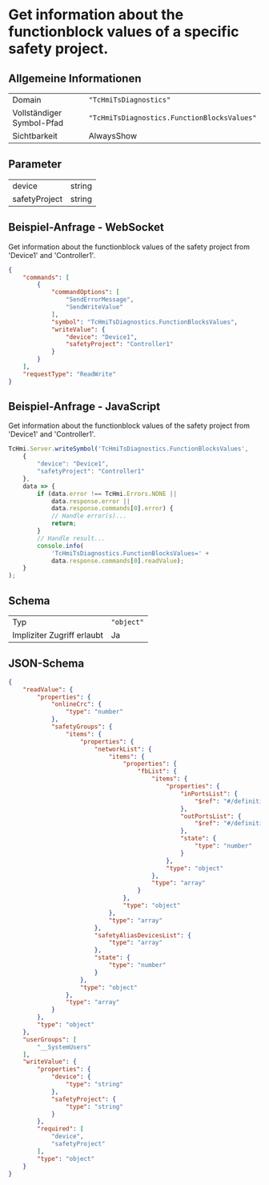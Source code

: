 # Get information about the functionblock values of a specific safety project.

## Allgemeine Informationen

|  |  |
| - | - |
| Domain | `"TcHmiTsDiagnostics"` |
| Vollständiger Symbol-Pfad | `"TcHmiTsDiagnostics.FunctionBlocksValues"` |
| Sichtbarkeit | AlwaysShow |

## Parameter

|  |  |
| - | - |
| device | string |
| safetyProject | string |

## Beispiel-Anfrage - WebSocket

Get information about the functionblock values of the safety project from 'Device1' and 'Controller1'.
```json
{
    "commands": [
        {
            "commandOptions": [
                "SendErrorMessage",
                "SendWriteValue"
            ],
            "symbol": "TcHmiTsDiagnostics.FunctionBlocksValues",
            "writeValue": {
                "device": "Device1",
                "safetyProject": "Controller1"
            }
        }
    ],
    "requestType": "ReadWrite"
}
```

## Beispiel-Anfrage - JavaScript

Get information about the functionblock values of the safety project from 'Device1' and 'Controller1'.
```javascript
TcHmi.Server.writeSymbol('TcHmiTsDiagnostics.FunctionBlocksValues',
    {
        "device": "Device1",
        "safetyProject": "Controller1"
    },
    data => {
        if (data.error !== TcHmi.Errors.NONE ||
            data.response.error ||
            data.response.commands[0].error) {
            // Handle error(s)...
            return;
        }
        // Handle result...
        console.info(
            'TcHmiTsDiagnostics.FunctionBlocksValues=' +
            data.response.commands[0].readValue);
    }
);
```

## Schema

|  |  |
| - | - |
| Typ | `"object"` |
| Impliziter Zugriff erlaubt | Ja |

## JSON-Schema

```json
{
    "readValue": {
        "properties": {
            "onlineCrc": {
                "type": "number"
            },
            "safetyGroups": {
                "items": {
                    "properties": {
                        "networkList": {
                            "items": {
                                "properties": {
                                    "fbList": {
                                        "items": {
                                            "properties": {
                                                "inPortsList": {
                                                    "$ref": "#/definitions/inPortsListValues"
                                                },
                                                "outPortsList": {
                                                    "$ref": "#/definitions/outPortsListValues"
                                                },
                                                "state": {
                                                    "type": "number"
                                                }
                                            },
                                            "type": "object"
                                        },
                                        "type": "array"
                                    }
                                },
                                "type": "object"
                            },
                            "type": "array"
                        },
                        "safetyAliasDevicesList": {
                            "type": "array"
                        },
                        "state": {
                            "type": "number"
                        }
                    },
                    "type": "object"
                },
                "type": "array"
            }
        },
        "type": "object"
    },
    "userGroups": [
        "__SystemUsers"
    ],
    "writeValue": {
        "properties": {
            "device": {
                "type": "string"
            },
            "safetyProject": {
                "type": "string"
            }
        },
        "required": [
            "device",
            "safetyProject"
        ],
        "type": "object"
    }
}
```
